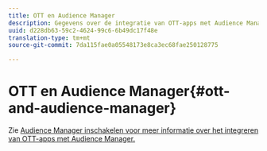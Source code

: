 ```yaml
---
title: OTT en Audience Manager
description: Gegevens over de integratie van OTT-apps met Audience Manager.
uuid: d228db63-59c2-4624-99c6-6b49dc17f48e
translation-type: tm+mt
source-git-commit: 7da115fae0a05548173e8ca3ec68fae250128775

---
```



# OTT en Audience Manager{#ott-and-audience-manager}

Zie [Audience Manager inschakelen voor meer informatie over het integreren van OTT-apps met Audience Manager.](/help/intro-to-ava/am-enablement.md)
